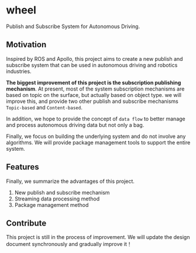 # wheel
Publish and Subscribe System for Autonomous Driving.  

## Motivation
Inspired by ROS and Apollo, this project aims to create a new publish and subscribe system that can be used in autonomous driving and robotics industries.  

**The biggest improvement of this project is the subscription publishing mechanism**. At present, most of the system subscription mechanisms are based on topic on the surface, but actually based on object type. we will improve this, and provide two other publish and subscribe mechanisms `Topic-based` and `Content-based`.  

In addition, we hope to provide the concept of `data flow` to better manage and process autonomous driving data but not only a bag.

Finally, we focus on building the underlying system and do not involve any algorithms. We will provide package management tools to support the entire system.


## Features
Finally, we summarize the advantages of this project.
1. New publish and subscribe mechanism  
2. Streaming data processing method
3. Package management method


## Contribute
This project is still in the process of improvement. We will update the design document synchronously and gradually improve it！
